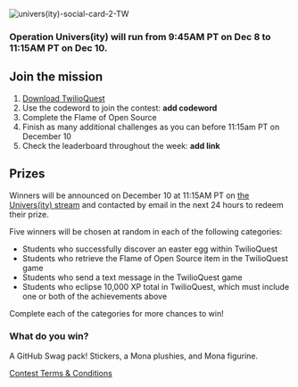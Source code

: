 ![univers(ity)-social-card-2-TW](https://user-images.githubusercontent.com/6633808/100240280-aea74480-2f32-11eb-82f4-b7b1da3b1982.png)

### Operation Univers(ity) will run from 9:45AM PT on Dec 8 to 11:15AM PT on Dec 10.

## Join the mission
1. [Download TwilioQuest](https://www.twilio.com/quest)
2. Use the codeword to join the contest: **add codeword**
3. Complete the Flame of Open Source
4. Finish as many additional challenges as you can before 11:15am PT on December 10
3. Check the leaderboard throughout the week: **add link**

## Prizes
Winners will be announced on December 10 at 11:15AM PT on [the Univers(ity) stream](https://education.github.com/university) and contacted by email in the next 24 hours to redeem their prize. 

Five winners will be chosen at random in each of the following categories:

* Students who successfully discover an easter egg within TwilioQuest
* Students who retrieve the Flame of Open Source item in the TwilioQuest game
* Students who send a text message in the TwilioQuest game
* Students who eclipse 10,000 XP total in TwilioQuest, which must include one or both of the achievements above

Complete each of the categories for more chances to win!

### What do you win?
A GitHub Swag pack! Stickers, a Mona plushies, and Mona figurine.

[Contest Terms & Conditions](https://github.com/github/education/files/5589513/GitHub.Education.Operation.Univers.ity.Event.Contest.Official.Rules.docx)



